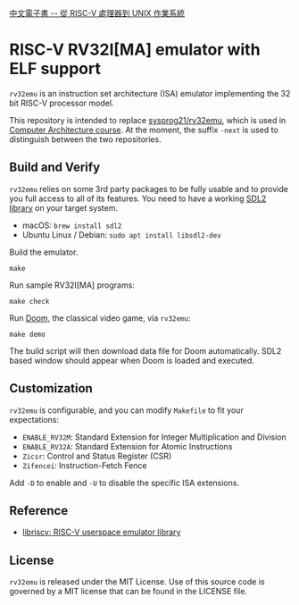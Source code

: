 [中文電子書 -- 從 RISC-V 處理器到 UNIX 作業系統](https://github.com/riscv2os/riscv2os/wiki)

# RISC-V RV32I[MA] emulator with ELF support

`rv32emu` is an instruction set architecture (ISA) emulator implementing the 32 bit RISC-V processor model.

This repository is intended to replace [sysprog21/rv32emu](https://github.com/sysprog21/rv32emu), which is used in [Computer Architecture course](http://wiki.csie.ncku.edu.tw/arch/schedule). At the moment, the suffix `-next` is used to distinguish between the two repositories.

## Build and Verify

`rv32emu` relies on some 3rd party packages to be fully usable and to provide you full
access to all of its features. You need to have a working [SDL2 library](https://www.libsdl.org/)
on your target system.
* macOS: `brew install sdl2`
* Ubuntu Linux / Debian: `sudo apt install libsdl2-dev`

Build the emulator.
```shell
make
```

Run sample RV32I[MA] programs:
```shell
make check
```

Run [Doom](https://en.wikipedia.org/wiki/Doom_(1993_video_game)), the classical video game, via `rv32emu`:
```shell
make demo
```

The build script will then download data file for Doom automatically. SDL2 based window
should appear when Doom is loaded and executed.

## Customization

`rv32emu` is configurable, and you can modify `Makefile` to fit your expectations:
* `ENABLE_RV32M`: Standard Extension for Integer Multiplication and Division
* `ENABLE_RV32A`: Standard Extension for Atomic Instructions
* `Zicsr`: Control and Status Register (CSR)
* `Zifencei`: Instruction-Fetch Fence

Add `-D` to enable and `-U` to disable the specific ISA extensions.

## Reference

* [libriscv: RISC-V userspace emulator library](https://github.com/fwsGonzo/libriscv)

## License
`rv32emu` is released under the MIT License.
Use of this source code is governed by a MIT license that can be found in the LICENSE file.
